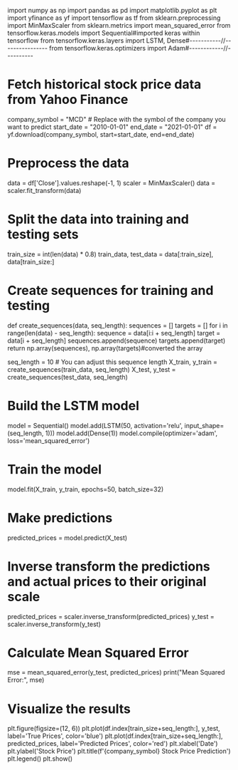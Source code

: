 import numpy as np
import pandas as pd
import matplotlib.pyplot as plt
import yfinance as yf
import tensorflow as tf
from sklearn.preprocessing import MinMaxScaler
from sklearn.metrics import mean_squared_error
from tensorflow.keras.models import Sequential#imported keras within tensorflow 
from tensorflow.keras.layers import LSTM, Dense#-----------//----------------
from tensorflow.keras.optimizers import Adam#------------//----------

# Fetch historical stock price data from Yahoo Finance
company_symbol = "MCD"  # Replace with the symbol of the company you want to predict
start_date = "2010-01-01"
end_date = "2021-01-01"
df = yf.download(company_symbol, start=start_date, end=end_date)

# Preprocess the data
data = df['Close'].values.reshape(-1, 1)
scaler = MinMaxScaler()
data = scaler.fit_transform(data)

# Split the data into training and testing sets
train_size = int(len(data) * 0.8)
train_data, test_data = data[:train_size], data[train_size:]

# Create sequences for training and testing
def create_sequences(data, seq_length):
    sequences = []
    targets = []
    for i in range(len(data) - seq_length):
        sequence = data[i:i + seq_length]
        target = data[i + seq_length]
        sequences.append(sequence)
        targets.append(target)
    return np.array(sequences), np.array(targets)#converted the array 

seq_length = 10  # You can adjust this sequence length
X_train, y_train = create_sequences(train_data, seq_length)
X_test, y_test = create_sequences(test_data, seq_length)

# Build the LSTM model
model = Sequential()
model.add(LSTM(50, activation='relu', input_shape=(seq_length, 1)))
model.add(Dense(1))
model.compile(optimizer='adam', loss='mean_squared_error')

# Train the model
model.fit(X_train, y_train, epochs=50, batch_size=32)

# Make predictions
predicted_prices = model.predict(X_test)

# Inverse transform the predictions and actual prices to their original scale
predicted_prices = scaler.inverse_transform(predicted_prices)
y_test = scaler.inverse_transform(y_test)

# Calculate Mean Squared Error
mse = mean_squared_error(y_test, predicted_prices)
print("Mean Squared Error:", mse)

# Visualize the results
plt.figure(figsize=(12, 6))
plt.plot(df.index[train_size+seq_length:], y_test, label='True Prices', color='blue')
plt.plot(df.index[train_size+seq_length:], predicted_prices, label='Predicted Prices', color='red')
plt.xlabel('Date')
plt.ylabel('Stock Price')
plt.title(f'{company_symbol} Stock Price Prediction')
plt.legend()
plt.show()

